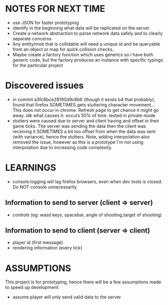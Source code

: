 # NOTES FOR NEXT TIME

-   use JSON for faster prototyping
-   identify in the beginning what data will be replicated on the server.
-   Create a network abstraction to parse network data safely and to clearly separate concerns
-   Any entity/mob that is collidable will need a unique id and be queryable from an object or map for quick collision checks.
-   Maybe create a factory function which uses generics so i have both generic code, but the factory produces an instance with specific typings for the particular project

# Discovered issues

-   in commit a3fc6bce28190d9c8b6 (though it exists b4 that probably), found that firefox SOMETIMES gets stuttering character movement... This does not occur in chrome. Refresh page to get chance it might go away. idk what causes it. occurs 50% of time. tested in private mode
-   stutters were caused due to server and client having and offset in their game ticks. The server was sending the data then the client was receiving it SOMETIMES a bit too offset from when the data was sent (with variance), hence the stutters. Note, adding interpolation also removed the issue, however as this is a prototype I'm not using interpolation due to increasing code complexity.

# LEARNINGS

-   console.logging will lag firefox browsers, even when dev tools is closed. Do NOT console unnecessarily

## Information to send to server (client => server)

-   controls (eg: wasd keys, spacebar, angle of shooting,target of shooting)

## Information to send to client (server => client)

-   player id (first message)
-   rendering information (every tick)

# ASSUMPTIONS

This project is for prototyping, hence there will be a few assumptions made to speed up development:

-   assume player will only send valid data to the server

